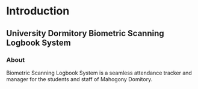# Introduction

## University Dormitory Biometric Scanning Logbook System

### About
Biometric Scanning Logbook System is a seamless attendance tracker and manager for the students and staff of Mahogony Domitory.
